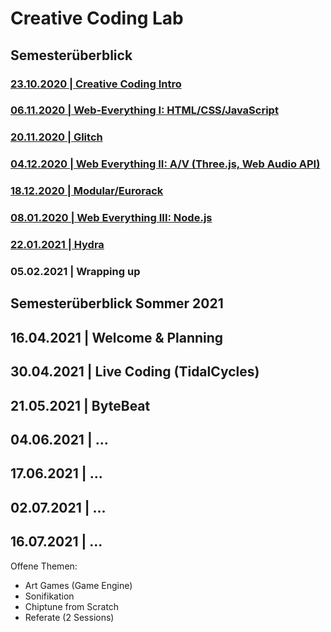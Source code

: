 # Creative Coding Lab

## Semesterüberblick

### [23.10.2020 | Creative Coding Intro](00_cc)

### [06.11.2020 | Web-Everything I: HTML/CSS/JavaScript](01_hcj)

### [20.11.2020 | Glitch](02_glitch)

### [04.12.2020 | Web Everything II: A/V (Three.js, Web Audio API)](04_av)

### [18.12.2020 | Modular/Eurorack](05_modular)

### [08.01.2020 | Web Everything III: Node.js](06_node)

### [22.01.2021 | Hydra](07_hydra)

### 05.02.2021 | Wrapping up

## Semesterüberblick Sommer 2021

## 16.04.2021 | Welcome & Planning

## 30.04.2021 | Live Coding (TidalCycles)

## 21.05.2021 | ByteBeat

## 04.06.2021 | ...

## 17.06.2021 | ...

## 02.07.2021 | ...

## 16.07.2021 | ...

Offene Themen:

* Art Games (Game Engine)
* Sonifikation
* Chiptune from Scratch
* Referate (2 Sessions)